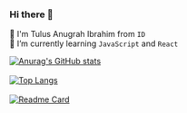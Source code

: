 ###  Hi there 👋
🧔 I'm Tulus Anugrah Ibrahim from <code>ID</code><br>
🌱 I’m currently learning <code>JavaScript</code>  and <code>React</code>
<!--
**tulusibrahim/tulusibrahim** is a ✨ _special_ ✨ repository because its `README.md` (this file) appears on your GitHub profile.

Here are some ideas to get you started:

- 🔭 I’m currently working on ...
- 🌱 I’m currently learning ...
- 👯 I’m looking to collaborate on ...
- 🤔 I’m looking for help with ...
- 💬 Ask me about ...
- 📫 How to reach me: ...
- 😄 Pronouns: ...
- ⚡ Fun fact: ...
-->

[![Anurag's GitHub stats](https://github-readme-stats.vercel.app/api?username=tulusibrahim&show_icons=true&theme=algolia)](https://github.com/anuraghazra/github-readme-stats) <br><br>
[![Top Langs](https://github-readme-stats.vercel.app/api/top-langs/?username=tulusibrahim&show_icons=true&theme=algolia)](https://github.com/tulusibrahim/github-readme-stats)
<br><br>
[![Readme Card](https://github-readme-stats.vercel.app/api/pin/?username=tulusibrahim&repo=react-blog&show_icons=true&theme=algolia)](https://github.com/tulusibrahim/react-blog) <br>

